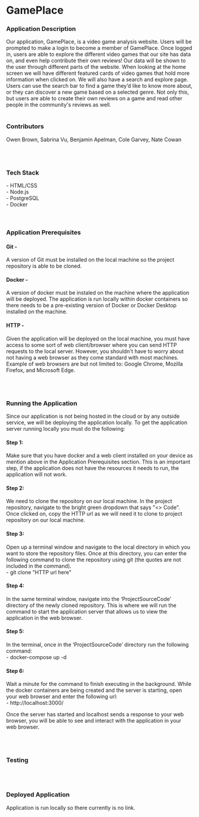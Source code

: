 # GamePlace

<h3>
  Application Description
</h3>
Our application, GamePlace, is a video game analysis website. Users will be prompted to make a login to become a member of GamePlace. Once logged in, users are able to explore the different video games that our site has data on, and even help contribute their own reviews! 
Our data will be shown to the user through different parts of the website. When looking at the home screen we will have different featured cards of video games that hold more information when clicked on. We will also have a search and explore page. Users can use the search bar to find a game they’d like to know more about, or they can discover a new game based on a selected genre. Not only this, but users are able to create their own reviews on a game and read other people in the community's reviews as well. 
<br><br>

<h3>
  Contributors
</h3>
Owen Brown, Sabrina Vu, Benjamin Apelman, Cole Garvey, Nate Cowan


<br><br>


<h3>
  Tech Stack
</h3>
- HTML/CSS <br>
- Node.js <br>
- PostgreSQL <br>
- Docker <br>
<br><br>

<h3>
  Application Prerequisites
</h3>
<h4>
  Git - 
</h4>
A version of Git must be installed on the local machine so the project repository is able to be cloned.
  
<h4>
  Docker - 
</h4>
A version of docker must be instaled on the machine where the application will be deployed.  The application is run locally within docker containers so there needs to be a pre-existing version of Docker or Docker Desktop installed on the machine. 

<h4>
  HTTP - 
</h4>
Given the application will be deployed on the local machine, you must have access to some sort of web client/browser where you can send HTTP requests to the local server.  However, you shouldn't have to worry about not having a web browser as they come standard with most machines.  Example of web browsers are but not limited to: Google Chrome, Mozilla Firefox, and Microsoft Edge. 

<br><br>


<h3>
  Running the Application
</h3>
Since  our application is not being hosted in the cloud or by any outside service, we will be deploying the application locally.  To get the application server running locally you must do the following:

<h4>
  Step 1:
</h4>
Make sure that you have docker and a web client installed on your device as mention above in the Application Prerequisites section.  This is an important step, if the application does not have the resources it needs to run, the application will not work. 

<h4>
  Step 2:
</h4>
We need to clone the repository on our local machine.  In the project repository, navigate to the bright green dropdown that says "<> Code".  Once clicked on, copy the HTTP url as we will need it to clone to project repository on our local machine.  

<h4>
  Step 3:
</h4>
Open up a terminal window and navigate to the local directory in which you want to store the repository files.  Once at this directory, you can enter the following command to clone the repository using git (the quotes are not included in the command). <br>
- git clone "HTTP url here"

<h4>
  Step 4:
</h4>

In the same terminal window, navigate into the ‘ProjectSourceCode’ directory of the newly cloned repository.  This is where we will run the command to start the application server that allows us to view the application in the web browser.

<h4>
  Step 5:
</h4>
In the terminal, once in the ‘ProjectSourceCode’ directory run the following command: <br>
- docker-compose up -d

<h4>
  Step 6:
</h4>
Wait a minute for the command to finish executing in the background.  While the docker containers are being created and the server is starting, open your web browser and enter the following url: <br>
- http://localhost:3000/ <br>

Once the server has started and localhost sends a response to your web browser, you will be able to see and interact with the application in your web browser.


<br><br>

<h3>
  Testing
</h3>


<br><br>


<h3>
  Deployed Application
</h3>
Application is run locally so there currently is no link.
